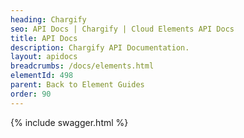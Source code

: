 ```yaml
---
heading: Chargify
seo: API Docs | Chargify | Cloud Elements API Docs
title: API Docs
description: Chargify API Documentation.
layout: apidocs
breadcrumbs: /docs/elements.html
elementId: 498
parent: Back to Element Guides
order: 90
---
```


{% include swagger.html %}
